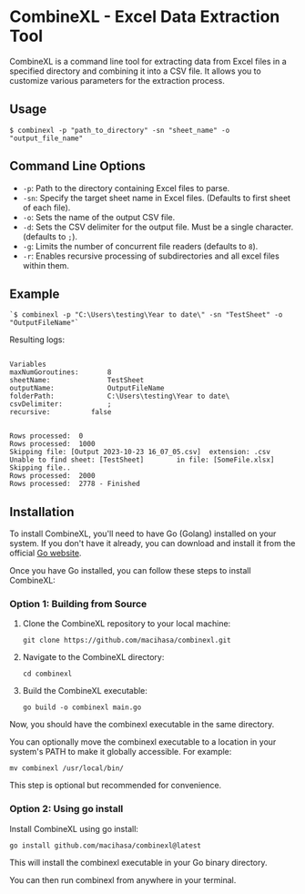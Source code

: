 # CombineXL - Excel Data Extraction Tool

CombineXL is a command line tool for extracting data from Excel files in a specified directory and combining it into a CSV file. It allows you to customize various parameters for the extraction process.

## Usage

```
$ combinexl -p "path_to_directory" -sn "sheet_name" -o "output_file_name"
```

## Command Line Options

- `-p`: Path to the directory containing Excel files to parse.
- `-sn`: Specify the target sheet name in Excel files. (Defaults to first sheet of each file).
- `-o`: Sets the name of the output CSV file.
- `-d`: Sets the CSV delimiter for the output file. Must be a single character. (defaults to `;`).
- `-g`: Limits the number of concurrent file readers (defaults to `8`).
- `-r`: Enables recursive processing of subdirectories and all excel files within them.

## Example

```
`$ combinexl -p "C:\Users\testing\Year to date\" -sn "TestSheet" -o "OutputFileName"`
```

Resulting logs:

```

Variables
maxNumGoroutines:       8
sheetName:              TestSheet
outputName:             OutputFileName
folderPath:             C:\Users\testing\Year to date\
csvDelimiter:           ;
recursive:   		false


Rows processed:  0
Rows processed:  1000
Skipping file: [Output 2023-10-23 16_07_05.csv]  extension: .csv
Unable to find sheet: [TestSheet]        in file: [SomeFile.xlsx]            Skipping file..
Rows processed:  2000
Rows processed:  2778 - Finished

```

## Installation

To install CombineXL, you'll need to have Go (Golang) installed on your system. If you don't have it already, you can download and install it from the official [Go website](https://golang.org/dl/).

Once you have Go installed, you can follow these steps to install CombineXL:

### Option 1: Building from Source

1. Clone the CombineXL repository to your local machine:

   ```shell
   git clone https://github.com/macihasa/combinexl.git
   ```
2. Navigate to the CombineXL directory:

   ```shell
   cd combinexl
   ```
3. Build the CombineXL executable:

   ```shell
   go build -o combinexl main.go
   ```

Now, you should have the combinexl executable in the same directory.

You can optionally move the combinexl executable to a location in your system's PATH to make it globally accessible. For example:

```shell
mv combinexl /usr/local/bin/
```

This step is optional but recommended for convenience.

### Option 2: Using go install

Install CombineXL using go install:

```shell
go install github.com/macihasa/combinexl@latest
```

This will install the combinexl executable in your Go binary directory.

You can then run combinexl from anywhere in your terminal.
